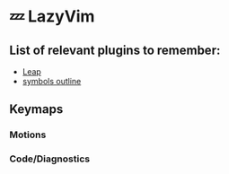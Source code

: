 # 💤 LazyVim

## List of relevant plugins to remember:

- [Leap](https://github.com/ggandor/leap.nvim)
- [symbols outline](https://github.com/simrat39/symbols-outline.nvim)

## Keymaps

### Motions

### Code/Diagnostics
